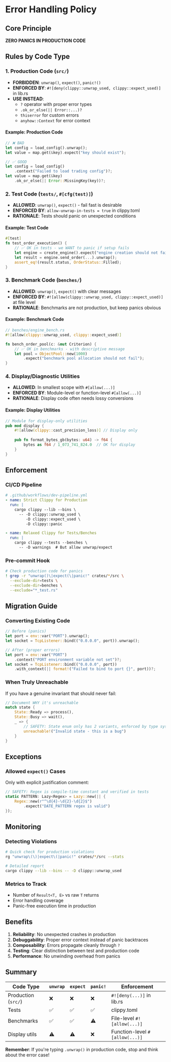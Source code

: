 # Error Handling Policy

## Core Principle
**ZERO PANICS IN PRODUCTION CODE**

## Rules by Code Type

### 1. Production Code (`src/`)
- **FORBIDDEN**: `unwrap()`, `expect()`, `panic!()`
- **ENFORCED BY**: `#![deny(clippy::unwrap_used, clippy::expect_used)]` in lib.rs
- **USE INSTEAD**: 
  - `?` operator with proper error types
  - `.ok_or_else(|| Error::...)?`
  - `thiserror` for custom errors
  - `anyhow::Context` for error context

#### Example: Production Code
```rust
// ❌ BAD
let config = load_config().unwrap();
let value = map.get(&key).expect("key should exist");

// ✅ GOOD
let config = load_config()
    .context("Failed to load trading config")?;
let value = map.get(&key)
    .ok_or_else(|| Error::MissingKey(key))?;
```

### 2. Test Code (`tests/`, `#[cfg(test)]`)
- **ALLOWED**: `unwrap()`, `expect()` - fail fast is desirable
- **ENFORCED BY**: `allow-unwrap-in-tests = true` in clippy.toml
- **RATIONALE**: Tests should panic on unexpected conditions

#### Example: Test Code
```rust
#[test]
fn test_order_execution() {
    // ✅ OK in tests - we WANT to panic if setup fails
    let engine = create_engine().expect("engine creation should not fail");
    let result = engine.send_order(...).unwrap();
    assert_eq!(result.status, OrderStatus::Filled);
}
```

### 3. Benchmark Code (`benches/`)
- **ALLOWED**: `unwrap()`, `expect()` with clear messages
- **ENFORCED BY**: `#![allow(clippy::unwrap_used, clippy::expect_used)]` at file level
- **RATIONALE**: Benchmarks are not production, but keep panics obvious

#### Example: Benchmark Code
```rust
// benches/engine_bench.rs
#![allow(clippy::unwrap_used, clippy::expect_used)]

fn bench_order_pool(c: &mut Criterion) {
    // ✅ OK in benchmarks - with descriptive message
    let pool = ObjectPool::new(1000)
        .expect("benchmark pool allocation should not fail");
}
```

### 4. Display/Diagnostic Utilities
- **ALLOWED**: In smallest scope with `#[allow(...)]`
- **ENFORCED BY**: Module-level or function-level `#[allow(...)]`
- **RATIONALE**: Display code often needs lossy conversions

#### Example: Display Utilities
```rust
// Module for display-only utilities
pub mod display {
    #![allow(clippy::cast_precision_loss)] // Display only
    
    pub fn format_bytes_gb(bytes: u64) -> f64 {
        bytes as f64 / 1_073_741_824.0  // OK for display
    }
}
```

## Enforcement

### CI/CD Pipeline
```yaml
# .github/workflows/dev-pipeline.yml
- name: Strict Clippy for Production
  run: |
    cargo clippy --lib --bins \
      -- -D clippy::unwrap_used \
         -D clippy::expect_used \
         -D clippy::panic

- name: Relaxed Clippy for Tests/Benches
  run: |
    cargo clippy --tests --benches \
      -- -D warnings  # But allow unwrap/expect
```

### Pre-commit Hook
```bash
# Check production code for panics
! grep -r "unwrap()\|expect(\|panic!" crates/*/src \
  --exclude-dir=tests \
  --exclude-dir=benches \
  --exclude="*_test.rs"
```

## Migration Guide

### Converting Existing Code
```rust
// Before (panics)
let port = env::var("PORT").unwrap();
let socket = TcpListener::bind(("0.0.0.0", port)).unwrap();

// After (proper errors)
let port = env::var("PORT")
    .context("PORT environment variable not set")?;
let socket = TcpListener::bind(("0.0.0.0", port))
    .with_context(|| format!("Failed to bind to port {}", port))?;
```

### When Truly Unreachable
If you have a genuine invariant that should never fail:

```rust
// Document WHY it's unreachable
match state {
    State::Ready => process(),
    State::Busy => wait(),
    _ => {
        // SAFETY: State enum only has 2 variants, enforced by type system
        unreachable!("Invalid state - this is a bug")
    }
}
```

## Exceptions

### Allowed `expect()` Cases
Only with explicit justification comment:

```rust
// SAFETY: Regex is compile-time constant and verified in tests
static PATTERN: Lazy<Regex> = Lazy::new(|| {
    Regex::new(r"^\d{4}-\d{2}-\d{2}$")
        .expect("DATE_PATTERN regex is valid")
});
```

## Monitoring

### Detecting Violations
```bash
# Quick check for production violations
rg "unwrap\(\)|expect\(|panic!" crates/*/src --stats

# Detailed report
cargo clippy --lib --bins -- -D clippy::unwrap_used
```

### Metrics to Track
- Number of `Result<T, E>` vs raw `T` returns
- Error handling coverage
- Panic-free execution time in production

## Benefits

1. **Reliability**: No unexpected crashes in production
2. **Debuggability**: Proper error context instead of panic backtraces
3. **Composability**: Errors propagate cleanly through `?`
4. **Testing**: Clear distinction between test and production code
5. **Performance**: No unwinding overhead from panics

## Summary

| Code Type | `unwrap` | `expect` | `panic!` | Enforcement |
|-----------|----------|----------|----------|-------------|
| Production (`src/`) | ❌ | ❌ | ❌ | `#![deny(...)]` in lib.rs |
| Tests | ✅ | ✅ | ✅ | clippy.toml |
| Benchmarks | ✅ | ✅ | ⚠️ | File-level `#![allow(...)]` |
| Display utils | ⚠️ | ⚠️ | ❌ | Function-level `#[allow(...)]` |

**Remember**: If you're typing `.unwrap()` in production code, stop and think about the error case!